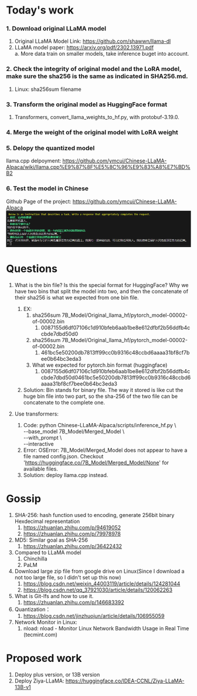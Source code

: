 # Today's work
### 1. Download original LLaMA model
1. Original LLaMA Model Link: https://github.com/shawwn/llama-dl    
2. LLaMA model paper: https://arxiv.org/pdf/2302.13971.pdf    
    a. More data train on smaller models, take inference buget into account.  
    
### 2. Check the integrity of original model and the LoRA model, make sure the sha256 is the same as indicated in SHA256.md.
1. Linux: sha256sum filename  

### 3. Transform the original model as HuggingFace format
1. Transformers, convert_llama_weights_to_hf.py, with protobuf-3.19.0.  

### 4. Merge the weight of the original model with LoRA weight

### 5. Delopy the quantized model
llama.cpp delpoyment: https://github.com/ymcui/Chinese-LLaMA-Alpaca/wiki/llama.cpp%E9%87%8F%E5%8C%96%E9%83%A8%E7%BD%B2

### 6. Test the model in Chinese
Github Page of the project: https://github.com/ymcui/Chinese-LLaMA-Alpaca  
![Conversation test](Screenshots/2023-06-05-pic1.png)

# Questions
1. What is the bin file? Is this the special format for HuggingFace? Why we have two bins that split the model into two, and then the concatenate of their sha256 is what we expected from one bin file. 
    1. EX:  
        1. sha256sum 7B_Model/Original_llama_hf/pytorch_model-00002-of-00002.bin  
            1. 0087155d6df07106c1d910bfeb6aab1be8e612dfbf2b56ddfb4ccbde7dbd50d0  
        2. sha256sum 7B_Model/Original_llama_hf/pytorch_model-00002-of-00002.bin  
            1. 461bc5e50200db7813ff99cc0b9316c48ccbd6aaaa31bf8cf7bee0b64bc3eda3  
        3. What we expected for pytorch.bin format (huggingface)  
            1. 0087155d6df07106c1d910bfeb6aab1be8e612dfbf2b56ddfb4ccbde7dbd50d0461bc5e50200db7813ff99cc0b9316c48ccbd6aaaa31bf8cf7bee0b64bc3eda3  
    2. Solution: Bin stands for binary file. The way it stored is like cut the huge bin file into two part, so the sha-256 of the two file can be concatenate to the complete one.  
    
2. Use transformers:
    1. Code: python Chinese-LLaMA-Alpaca/scripts/inference_hf.py \   
            --base_model 7B_Model/Merged_Model \   
            --with_prompt \   
            --interactive    
    2. Error: OSError: 7B_Model/Merged_Model does not appear to have a file named config.json. Checkout 'https://huggingface.co/7B_Model/Merged_Model/None' for available files.   
    3. Solution: deploy llama.cpp instead.   

# Gossip
1. SHA-256: hash function used to encoding, generate 256bit binary Hexdecimal representation  
    1. https://zhuanlan.zhihu.com/p/94619052   
    2. https://zhuanlan.zhihu.com/p/79978978   
2. MD5: Similar goal as SHA-256  
    1. https://zhuanlan.zhihu.com/p/36422432   
3. Compared to LLaMA model  
    1. Chinchilla  
    2. PaLM   
4. Download large zip file from google drive on Linux(Since I download a not too large file, so I didn't set up this now)   
    1. https://blog.csdn.net/weixin_44003119/article/details/124281044   
    2. https://blog.csdn.net/qq_37921030/article/details/120062263   
5. What is Git-lfs and how to use it.   
    1. https://zhuanlan.zhihu.com/p/146683392   
6. Quantization：   
    1. https://blog.csdn.net/jinzhuojun/article/details/106955059   
7. Network Monitor in Linux:   
    1. nload: nload - Monitor Linux Network Bandwidth Usage in Real Time (tecmint.com)   
    
# Proposed work  
1. Deploy plus version, or 13B version   
2. Deploy Ziya-LLaMA: https://huggingface.co/IDEA-CCNL/Ziya-LLaMA-13B-v1   
